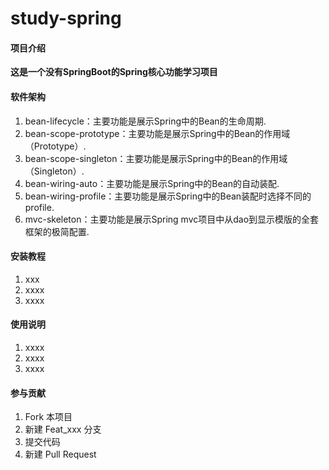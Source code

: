 # study-spring

#### 项目介绍
**这是一个没有SpringBoot的Spring核心功能学习项目**

#### 软件架构
1. bean-lifecycle：主要功能是展示Spring中的Bean的生命周期.
2. bean-scope-prototype：主要功能是展示Spring中的Bean的作用域（Prototype）.
3. bean-scope-singleton：主要功能是展示Spring中的Bean的作用域（Singleton）.
4. bean-wiring-auto：主要功能是展示Spring中的Bean的自动装配.
5. bean-wiring-profile：主要功能是展示Spring中的Bean装配时选择不同的profile.
6. mvc-skeleton：主要功能是展示Spring mvc项目中从dao到显示模版的全套框架的极简配置.


#### 安装教程

1. xxx
2. xxxx
3. xxxx

#### 使用说明

1. xxxx
2. xxxx
3. xxxx

#### 参与贡献

1. Fork 本项目
2. 新建 Feat_xxx 分支
3. 提交代码
4. 新建 Pull Request
